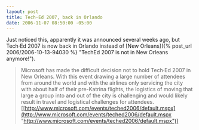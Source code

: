 ```yaml
---
layout: post
title: Tech·Ed 2007, back in Orlando
date: 2006-11-07 08:50:00 -05:00
---
```


Just noticed this, apparently it was announced several weeks ago, but Tech·Ed 2007 is now back in Orlando instead of [New Orleans]({% post_url 2006/2006-10-13-94030 %} "TechEd 2007 is not in New Orleans anymore!").

> Microsoft has made the difficult decision not to hold Tech·Ed 2007 in New Orleans. With this event drawing a large number of attendees from around the world and with the airlines only servicing the city with about half of their pre-Katrina flights, the logistics of moving that large a group into and out of the city is challenging and would likely result in travel and logistical challenges for attendees. [[http://www.microsoft.com/events/teched2006/default.mspx](http://www.microsoft.com/events/teched2006/default.mspx "http://www.microsoft.com/events/teched2006/default.mspx")]

